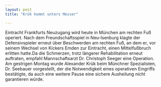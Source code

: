 ```yaml
---
layout: post
title: "Krük kommt unters Messer"

---
```


Eintracht Frankfurts Neuzugang wird heute in München am rechten Fuß operiert. Nach dem Freundschaftsspiel in Neu-Isenburg klagte der Defensivspieler erneut über Beschwerden am rechten Fuß, an dem er, vor seinem Wechsel von Kickers Emden zur Eintracht, einen Mittelfußbruch erlitten hatte.Da die Schmerzen, trotz längerer Rehabilitation erneut auftraten, empfahl Mannschaftsarzt Dr. Christoph Seeger eine Operation. Am gestrigen Montag wurde Alexander Krük beim Münchner Spezialisten, Dr. Seebauer vorgestellt, der die Notwendigkeit eines operativen Eingriffs bestätigte, da auch eine weitere Pause eine sichere Ausheilung nicht garantieren würde.


